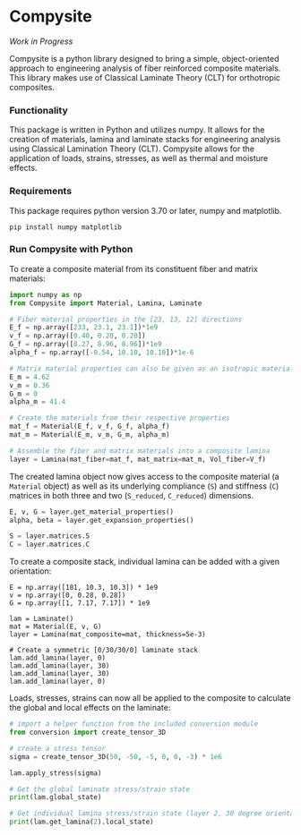 # Compysite

<i> Work in Progress </i>

Compysite is a python library designed to bring a simple, object-oriented approach to engineering analysis of fiber reinforced composite materials.  This library makes use of Classical Laminate Theory (CLT) for orthotropic composites. 

### Functionality

This package is written in Python and utilizes numpy. It allows for the creation of materials, lamina and laminate stacks for engineering analysis using Classical Lamination Theory (CLT).  Compysite allows for the application of loads, strains, stresses, as well as thermal and moisture effects. 

### Requirements

This package requires python version 3.70 or later, numpy and matplotlib.  
```
pip install numpy matplotlib
```

### Run Compysite with Python



To create a composite material from its constituent fiber and matrix materials:
```python
import numpy as np
from Compysite import Material, Lamina, Laminate

# Fiber material properties in the [23, 13, 12] directions
E_f = np.array([233, 23.1, 23.1])*1e9
v_f = np.array([0.40, 0.20, 0.20])
G_f = np.array([8.27, 8.96, 8.96])*1e9
alpha_f = np.array([-0.54, 10.10, 10.10])*1e-6

# Matrix material properties can also be given as an isotropic material
E_m = 4.62
v_m = 0.36
G_m = 0
alpha_m = 41.4

# Create the materials from their respective properties
mat_f = Material(E_f, v_f, G_f, alpha_f)
mat_m = Material(E_m, v_m, G_m, alpha_m)

# Assemble the fiber and matrix materials into a composite lamina
layer = Lamina(mat_fiber=mat_f, mat_matrix=mat_m, Vol_fiber=V_f)
```

The created lamina object now gives access to the composite material (a ```Material``` object) as well as its underlying compliance (```S```) and stiffness (```C```) matrices in both three and two (```S_reduced```, ```C_reduced```) dimensions.

```python
E, v, G = layer.get_material_properties()
alpha, beta = layer.get_expansion_properties()

S = layer.matrices.S
C = layer.matrices.C
```

To create a composite stack, individual lamina can be added with a given orientation:
```
E = np.array([181, 10.3, 10.3]) * 1e9
v = np.array([0, 0.28, 0.28])
G = np.array([1, 7.17, 7.17]) * 1e9

lam = Laminate()
mat = Material(E, v, G)
layer = Lamina(mat_composite=mat, thickness=5e-3)

# Create a symmetric [0/30/30/0] laminate stack
lam.add_lamina(layer, 0)
lam.add_lamina(layer, 30)
lam.add_lamina(layer, 30)
lam.add_lamina(layer, 0)
```

Loads, stresses, strains can now all be applied to the composite to calculate the global and local effects on the laminate:

```python
# import a helper function from the included conversion module
from conversion import create_tensor_3D

# create a stress tensor
sigma = create_tensor_3D(50, -50, -5, 0, 0, -3) * 1e6

lam.apply_stress(sigma)

# Get the global laminate stress/strain state
print(lam.global_state)

# Get individual lamina stress/strain state (layer 2, 30 degree orientation here)
print(lam.get_lamina(2).local_state)
```
